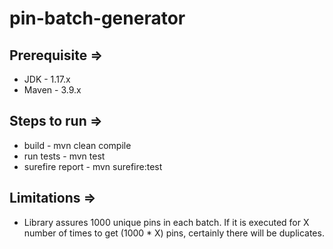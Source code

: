 # pin-batch-generator

Prerequisite =>
---------------
- JDK - 1.17.x
- Maven - 3.9.x

Steps to run =>
---------------
- build - mvn clean compile
- run tests - mvn test
- surefire report - mvn surefire:test

Limitations =>
---------------
- Library assures 1000 unique pins in each batch. If it is executed for X number of times to get (1000 * X) pins, certainly there will be duplicates.

